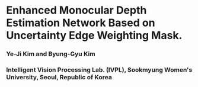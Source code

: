 # Enhanced Monocular Depth Estimation Network Based on Uncertainty Edge Weighting Mask.

### Ye-Ji Kim and Byung-Gyu Kim
### Intelligent Vision Processing Lab. (IVPL), Sookmyung Women's University, Seoul, Republic of Korea
